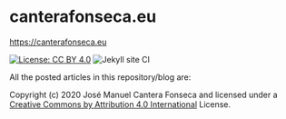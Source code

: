 # canterafonseca.eu
https://canterafonseca.eu

[![License: CC BY 4.0](https://img.shields.io/badge/License-CC%20BY%204.0-lightgrey.svg)](https://creativecommons.org/licenses/by/4.0/)
![Jekyll site CI](https://github.com/jmcanterafonseca/jmcanterafonseca.github.io/workflows/Jekyll%20site%20CI/badge.svg)

All the posted articles in this repository/blog are: 

Copyright (c) 2020 José Manuel Cantera Fonseca and licensed under a [Creative Commons by Attribution 4.0 International](https://creativecommons.org/licenses/by/4.0/) License.

